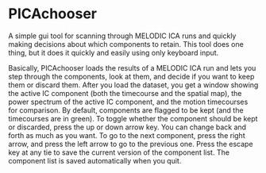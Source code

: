 # PICAchooser
 A simple gui tool for scanning through MELODIC ICA runs and quickly making decisions about which components to retain.  This tool does one thing, but it does it quickly and easily using only keyboard input.


Basically, PICAchooser loads the results of a MELODIC ICA run and lets you step through the components, look at them, and decide if you want to keep them or discard them.  After you load the dataset, you get a window showing the active IC component (both the timecourse and the spatial map), the power spectrum of the active IC component, and the motion timecourses for comparison.  By default, components are flagged to be kept (and the timecourses are in green).  To toggle whether the component should be kept or discarded, press the up or down arrow key.  You can change back and forth as much as you want.  To go to the next component, press the right arrow, and press the left arrow to go to the previous one.  Press the escape key at any tie to save the current version of the component list.  The component list is saved automatically when you quit.



